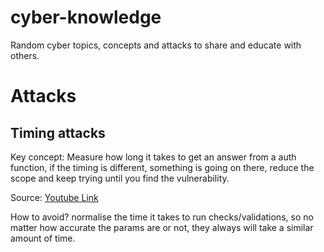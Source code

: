 # cyber-knowledge
Random cyber topics, concepts and attacks to share and educate with others. 



# Attacks

## Timing attacks 
Key concept: Measure how long it takes to get an answer from a auth function, if the timing is different, something is going on there, reduce the scope and keep trying until you find the vulnerability.

Source: [Youtube Link](https://www.youtube.com/shorts/8OlTR9pIkdM)

How to avoid? normalise the time it takes to run checks/validations, so no matter how accurate the params are or not, they always will take a similar amount of time. 



